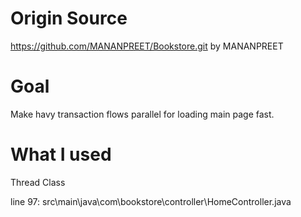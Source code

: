 # Origin Source
https://github.com/MANANPREET/Bookstore.git
by MANANPREET

# Goal
Make havy transaction flows parallel for loading main page fast.

# What I used
Thread Class 

line 97:
src\main\java\com\bookstore\controller\HomeController.java
